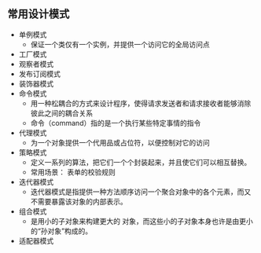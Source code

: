 ## 常用设计模式
  - 单例模式
    - 保证一个类仅有一个实例，并提供一个访问它的全局访问点
  - 工厂模式
  - 观察者模式
  - 发布订阅模式
  - 装饰器模式
  - 命令模式
    - 用一种松耦合的方式来设计程序，使得请求发送者和请求接收者能够消除彼此之间的耦合关系
    - 命令（command）指的是一个执行某些特定事情的指令
  - 代理模式
    - 为一个对象提供一个代用品或占位符，以便控制对它的访问
  - 策略模式
    - 定义一系列的算法，把它们一个个封装起来，并且使它们可以相互替换。
    - 常用场景： 表单的校验规则
  - 迭代器模式
    - 迭代器模式是指提供一种方法顺序访问一个聚合对象中的各个元素，而又不需要暴露该对象的内部表示。
  - 组合模式
    - 是用小的子对象来构建更大的 对象，而这些小的子对象本身也许是由更小 的“孙对象”构成的。
  - 适配器模式